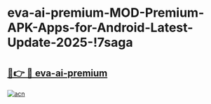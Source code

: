 # eva-ai-premium-MOD-Premium-APK-Apps-for-Android-Latest-Update-2025-!7saga

# <h2><a href="https://63yu96.esa.edu.pl?title=eva-ai-premium&ref=7saga">🔗👉 🔴 eva-ai-premium</a></h2>

[![acn](https://github.com/user-attachments/assets/0f9c940e-d8b0-45ae-aac7-cd30a18b3e1c)](https://63yu96.esa.edu.pl?title=eva-ai-premium&ref=7saga)

